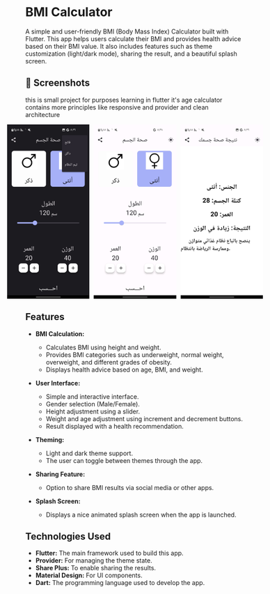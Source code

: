 # BMI Calculator

A simple and user-friendly BMI (Body Mass Index) Calculator built with Flutter. This app helps users calculate their BMI and provides health advice based on their BMI value. It also includes features such as theme customization (light/dark mode), sharing the result, and a beautiful splash screen.

## 📸 Screenshots
 this is small project for purposes learning in flutter it's age calculator contains more principles like responsive and provider and clean architecture 
 
<p align="center">
  <div style="display: flex; justify-content: center; gap: 10px;">
    <img src="https://github.com/Farea-Al-Dhelaa/bmi_calclautor/blob/main/images/Screenshots/dark_theme.jpg" width="200" height="400" />
    <img src="https://github.com/Farea-Al-Dhelaa/bmi_calclautor/blob/main/images/Screenshots/home.jpg" width="200" height="400" />
    <img src="https://github.com/Farea-Al-Dhelaa/bmi_calclautor/blob/main/images/Screenshots/result.jpg" width="200" height="400" />
  </div>
</p>


## Features

- **BMI Calculation:** 
  - Calculates BMI using height and weight.
  - Provides BMI categories such as underweight, normal weight, overweight, and different grades of obesity.
  - Displays health advice based on age, BMI, and weight.

- **User Interface:**
  - Simple and interactive interface.
  - Gender selection (Male/Female).
  - Height adjustment using a slider.
  - Weight and age adjustment using increment and decrement buttons.
  - Result displayed with a health recommendation.

- **Theming:**
  - Light and dark theme support.
  - The user can toggle between themes through the app.

- **Sharing Feature:**
  - Option to share BMI results via social media or other apps.

- **Splash Screen:**
  - Displays a nice animated splash screen when the app is launched.

## Technologies Used

- **Flutter:** The main framework used to build this app.
- **Provider:** For managing the theme state.
- **Share Plus:** To enable sharing the results.
- **Material Design:** For UI components.
- **Dart:** The programming language used to develop the app.


